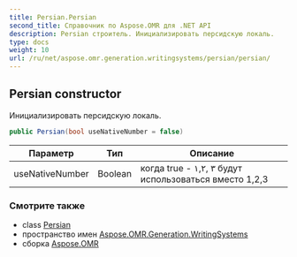 ```yaml
---
title: Persian.Persian
second_title: Справочник по Aspose.OMR для .NET API
description: Persian строитель. Инициализировать персидскую локаль.
type: docs
weight: 10
url: /ru/net/aspose.omr.generation.writingsystems/persian/persian/
---
```

## Persian constructor

Инициализировать персидскую локаль.

```csharp
public Persian(bool useNativeNumber = false)
```

| Параметр | Тип | Описание |
| --- | --- | --- |
| useNativeNumber | Boolean | когда true - ١,۲, ۳ будут использоваться вместо 1,2,3 |

### Смотрите также

* class [Persian](../)
* пространство имен [Aspose.OMR.Generation.WritingSystems](../../persian/)
* сборка [Aspose.OMR](../../../)



